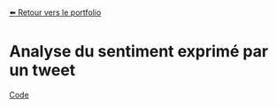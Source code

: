 [:arrow_left: Retour vers le portfolio](https://github.com/ThibaultLanthiez/Portfolio)

# Analyse du sentiment exprimé par un tweet

[Code](https://github.com/ThibaultLanthiez/Analyse-sentiment-tweet/blob/main/Projet_9_Analyse_de_sentiment_Message_haineux.ipynb)
